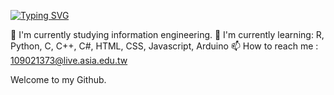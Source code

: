 <!-- ### Hi there 👋 -->
<a href="https://git.io/typing-svg"><img src="https://readme-typing-svg.herokuapp.com?font=Fira+Code&pause=1000&width=435&lines=Hi+there+%F0%9F%91%8B;Welcome+to+My+GitHub+~+" alt="Typing SVG" /></a>

🔭 I'm currently studying information engineering.
🌱 I'm currently learning: R, Python, C, C++, C#, HTML, CSS, Javascript, Arduino
📫 How to reach me : 109021373@live.asia.edu.tw



<!--
**bcshih-2023/bcshih-2023** is a ✨ _special_ ✨ repository because its `README.md` (this file) appears on your GitHub profile.

Here are some ideas to get you started:

- 🔭 I’m currently working on ...
- 🌱 I’m currently learning ...
- 👯 I’m looking to collaborate on ...
- 🤔 I’m looking for help with ...
- 💬 Ask me about ...
- 📫 How to reach me: ...
- 😄 Pronouns: ...
- ⚡ Fun fact: ...
-->
Welcome to my Github.
